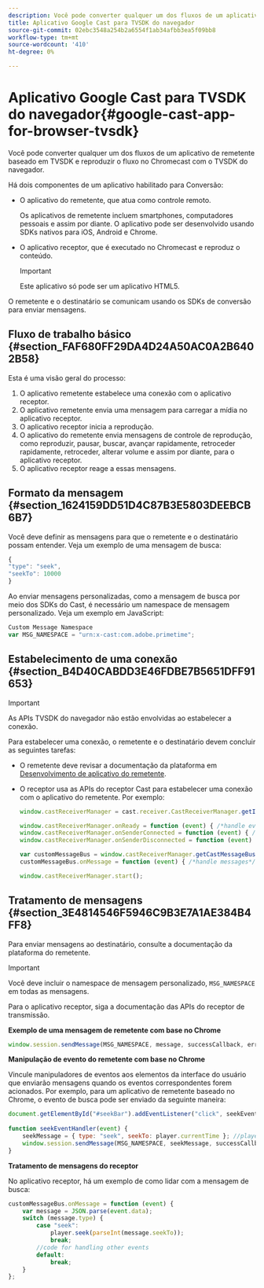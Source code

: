 ```yaml
---
description: Você pode converter qualquer um dos fluxos de um aplicativo de remetente baseado em TVSDK e reproduzir o fluxo no Chromecast com o TVSDK do navegador.
title: Aplicativo Google Cast para TVSDK do navegador
source-git-commit: 02ebc3548a254b2a6554f1ab34afbb3ea5f09bb8
workflow-type: tm+mt
source-wordcount: '410'
ht-degree: 0%

---
```


# Aplicativo Google Cast para TVSDK do navegador{#google-cast-app-for-browser-tvsdk}

Você pode converter qualquer um dos fluxos de um aplicativo de remetente baseado em TVSDK e reproduzir o fluxo no Chromecast com o TVSDK do navegador.

<!--<a id="section_87CE5D6D46F0439EB6E63A742D6DD9C8"></a>-->

Há dois componentes de um aplicativo habilitado para Conversão:

* O aplicativo do remetente, que atua como controle remoto.

  Os aplicativos de remetente incluem smartphones, computadores pessoais e assim por diante. O aplicativo pode ser desenvolvido usando SDKs nativos para iOS, Android e Chrome.
* O aplicativo receptor, que é executado no Chromecast e reproduz o conteúdo.

  >[!IMPORTANT]
  >
  >Este aplicativo só pode ser um aplicativo HTML5.

O remetente e o destinatário se comunicam usando os SDKs de conversão para enviar mensagens.

## Fluxo de trabalho básico {#section_FAF680FF29DA4D24A50AC0A2B6402B58}

Esta é uma visão geral do processo:

1. O aplicativo remetente estabelece uma conexão com o aplicativo receptor.
1. O aplicativo remetente envia uma mensagem para carregar a mídia no aplicativo receptor.
1. O aplicativo receptor inicia a reprodução.
1. O aplicativo do remetente envia mensagens de controle de reprodução, como reproduzir, pausar, buscar, avançar rapidamente, retroceder rapidamente, retroceder, alterar volume e assim por diante, para o aplicativo receptor.
1. O aplicativo receptor reage a essas mensagens.

## Formato da mensagem {#section_1624159DD51D4C87B3E5803DEEBCB6B7}

Você deve definir as mensagens para que o remetente e o destinatário possam entender. Veja um exemplo de uma mensagem de busca:

```js
{ 
"type": "seek", 
"seekTo": 10000 
} 
```

Ao enviar mensagens personalizadas, como a mensagem de busca por meio dos SDKs do Cast, é necessário um namespace de mensagem personalizado. Veja um exemplo em JavaScript:

```js
Custom Message Namespace 
var MSG_NAMESPACE = "urn:x-cast:com.adobe.primetime"; 
```

## Estabelecimento de uma conexão {#section_B4D40CABDD3E46FDBE7B5651DFF91653}

>[!IMPORTANT]
>
>As APIs TVSDK do navegador não estão envolvidas ao estabelecer a conexão.

Para estabelecer uma conexão, o remetente e o destinatário devem concluir as seguintes tarefas:

* O remetente deve revisar a documentação da plataforma em [Desenvolvimento de aplicativo do remetente](https://developers.google.com/cast/docs/sender_apps).
* O receptor usa as APIs do receptor Cast para estabelecer uma conexão com o aplicativo do remetente. Por exemplo:

  ```js
  window.castReceiverManager = cast.receiver.CastReceiverManager.getInstance(); 
  
  window.castReceiverManager.onReady = function (event) { /*handle event*/ }; 
  window.castReceiverManager.onSenderConnected = function (event) { /*handle event*/ }; 
  window.castReceiverManager.onSenderDisconnected = function (event) { /*handle event*/ }; 
  
  var customMessageBus = window.castReceiverManager.getCastMessageBus(MSG_NAMESPACE); 
  customMessageBus.onMessage = function (event) { /*handle messages*/ }; 
  
  window.castReceiverManager.start(); 
  ```

## Tratamento de mensagens {#section_3E4814546F5946C9B3E7A1AE384B4FF8}

Para enviar mensagens ao destinatário, consulte a documentação da plataforma do remetente.

>[!IMPORTANT]
>
>Você deve incluir o namespace de mensagem personalizado, `MSG_NAMESPACE` em todas as mensagens.

Para o aplicativo receptor, siga a documentação das APIs do receptor de transmissão.

**Exemplo de uma mensagem de remetente com base no Chrome**

```js
window.session.sendMessage(MSG_NAMESPACE, message, successCallback, errorCallback); //https://developers.google.com/cast/docs/reference/chrome/chrome.cast.Session#sendMessage
```

**Manipulação de evento do remetente com base no Chrome**

Vincule manipuladores de eventos aos elementos da interface do usuário que enviarão mensagens quando os eventos correspondentes forem acionados. Por exemplo, para um aplicativo de remetente baseado no Chrome, o evento de busca pode ser enviado da seguinte maneira:

```js
document.getElementById("#seekBar").addEventListener("click", seekEventHandler); 
   
function seekEventHandler(event) { 
    seekMessage = { type: "seek", seekTo: player.currentTime }; //player is an instance of AdobePSDK.MediaPlayer 
    window.session.sendMessage(MSG_NAMESPACE, seekMessage, successCallback, errorCallback); 
} 
```

**Tratamento de mensagens do receptor**

No aplicativo receptor, há um exemplo de como lidar com a mensagem de busca:

```js
customMessageBus.onMessage = function (event) { 
    var message = JSON.parse(event.data); 
    switch (message.type) { 
        case "seek":  
            player.seek(parseInt(message.seekTo)); 
            break; 
        //code for handling other events 
        default:  
            break; 
    } 
}; 
```

